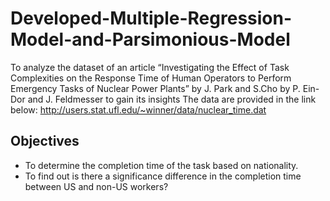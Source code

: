 # Developed-Multiple-Regression-Model-and-Parsimonious-Model
To analyze the dataset of an article “Investigating the Effect of Task Complexities on the Response Time of Human Operators to Perform Emergency Tasks of Nuclear Power Plants” by J. Park and S.Cho by P. Ein-Dor and J. Feldmesser to gain its insights
The data are provided in the link below:
http://users.stat.ufl.edu/~winner/data/nuclear_time.dat

## Objectives
- To determine the completion time of the task based on nationality.
- To find out is there a significance difference in the completion time between US and non-US workers?
